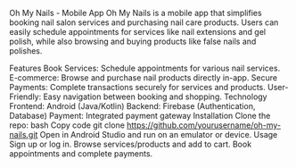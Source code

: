 Oh My Nails - Mobile App
Oh My Nails is a mobile app that simplifies booking nail salon services and purchasing nail care products. Users can easily schedule appointments for services like nail extensions and gel polish, while also browsing and buying products like false nails and polishes.

Features
Book Services: Schedule appointments for various nail services.
E-commerce: Browse and purchase nail products directly in-app.
Secure Payments: Complete transactions securely for services and products.
User-Friendly: Easy navigation between booking and shopping.
Technology
Frontend: Android (Java/Kotlin)
Backend: Firebase (Authentication, Database)
Payment: Integrated payment gateway
Installation
Clone the repo:
bash
Copy code
git clone https://github.com/yourusername/oh-my-nails.git
Open in Android Studio and run on an emulator or device.
Usage
Sign up or log in.
Browse services/products and add to cart.
Book appointments and complete payments.
